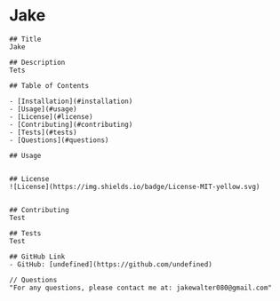 # Jake

    ## Title
    Jake

    ## Description
    Tets

    ## Table of Contents

    - [Installation](#installation)
    - [Usage](#usage)
    - [License](#license)
    - [Contributing](#contributing)
    - [Tests](#tests)
    - [Questions](#questions)

    ## Usage
    

    ## License
    ![License](https://img.shields.io/badge/License-MIT-yellow.svg)


    ## Contributing
    Test

    ## Tests
    Test
    
    ## GitHub Link
    - GitHub: [undefined](https://github.com/undefined)

    // Questions
    "For any questions, please contact me at: jakewalter080@gmail.com"

